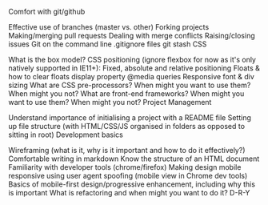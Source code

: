 Comfort with git/github

 Effective use of branches (master vs. other)
 Forking projects
 Making/merging pull requests
 Dealing with merge conflicts
 Raising/closing issues
 Git on the command line
 .gitignore files
 git stash
CSS

 What is the box model?
CSS positioning (ignore flexbox for now as it's only natively supported in IE11+):
 Fixed, absolute and relative positioning
 Floats & how to clear floats
 display property
 @media queries
 Responsive font & div sizing
 What are CSS pre-processors? When might you want to use them? When might you not?
 What are front-end frameworks? When might you want to use them? When might you not?
Project Management

 Understand importance of initialising a project with a README file
 Setting up file structure (with HTML/CSS/JS organised in folders as opposed to sitting in root)
Development basics

 Wireframing (what is it, why is it important and how to do it effectively?)
 Comfortable writing in markdown
 Know the structure of an HTML document
 Familiarity with developer tools (chrome/firefox)
 Making design mobile responsive using user agent spoofing (mobile view in Chrome dev tools)
 Basics of mobile-first design/progressive enhancement, including why this is important
 What is refactoring and when might you want to do it?
 D-R-Y
